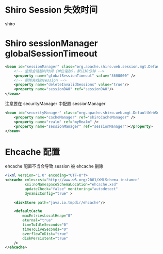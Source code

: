 # Shiro Session 失效时间

shiro

# Shiro sessionManager globalSessionTimeout

```xml
<bean id="sessionManager" class="org.apache.shiro.web.session.mgt.DefaultWebSessionManager">
    <!-- 全局会话超时时间（单位毫秒），默认30分钟 -->
    <property name="globalSessionTimeout" value="3600000" />
    <!-- 删除失效的session -->
    <property name="deleteInvalidSessions" value="true"/>
    <property name="sessionDAO" ref="sessionDAO"/>
</bean>
```

注意要在 securityManager 中配置 sessionManager

```xml
<bean id="securityManager" class="org.apache.shiro.web.mgt.DefaultWebSecurityManager">
	<property name="cacheManager" ref="shiroCacheManager" />
	<property name="realm" ref="myRealm" />
	<property name="sessionManager" ref="sessionManager"></property>
</bean>
```

# Ehcache 配置

ehcache 配置不当会导致 session 被 ehcache 删除

```xml
<?xml version="1.0" encoding="UTF-8"?>
<ehcache xmlns:xsi="http://www.w3.org/2001/XMLSchema-instance"
         xsi:noNamespaceSchemaLocation="ehcache.xsd"
         updateCheck="false" monitoring="autodetect"
         dynamicConfig="true" >
         
    <diskStore path="java.io.tmpdir/ehcache"/>

    <defaultCache
		maxEntriesLocalHeap="0"
		eternal="true"
		timeToIdleSeconds="0"
		timeToLiveSeconds="0"
		overflowToDisk="true"
		diskPersistent="true"
    />
</ehcache>
```

